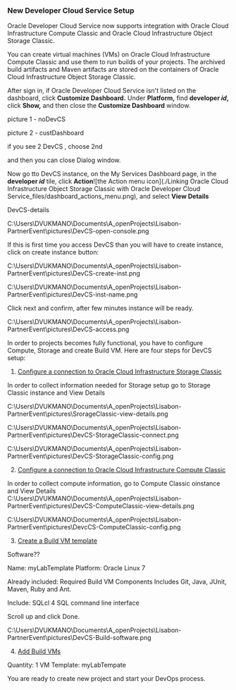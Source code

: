 ### New Developer Cloud Service Setup ###

Oracle Developer Cloud Service now supports integration with Oracle Cloud Infrastructure Compute Classic and Oracle Cloud Infrastructure Object Storage Classic.

You can create virtual machines (VMs) on Oracle Cloud Infrastructure Compute Classic and use them to run builds of your projects. The archived build artifacts and Maven artifacts are stored on the containers of Oracle Cloud Infrastructure Object Storage Classic.


After sign in, if Oracle Developer Cloud Service isn't listed on the dashboard, click **Customize Dashboard.** Under **Platform,** find **developer _id_,** click **Show,** and then close the **Customize Dashboard** window.

picture 1 - noDevCS

picture 2 - custDashboard

if you see 2 DevCS , choose 2nd

and then you can close Dialog window.

Now go tto DevCS instance, on the My Services Dashboard page, in the **developer _id_** tile, click **Action**![the Action menu icon](./Linking Oracle Cloud Infrastructure Object Storage Classic with Oracle Developer Cloud Service_files/dashboard_actions_menu.png), and select **View Details**

DevCS-details

C:\Users\DVUKMANO\Documents\A_openProjects\Lisabon-PartnerEvent\pictures\DevCS-open-console.png

If this is first time you access DevCS than you will have to create instance, click on create instance button:

C:\Users\DVUKMANO\Documents\A_openProjects\Lisabon-PartnerEvent\pictures\DevCS-create-inst.png

C:\Users\DVUKMANO\Documents\A_openProjects\Lisabon-PartnerEvent\pictures\DevCS-inst-name.png

Click next and confirm, after few minutes instance will be ready.

C:\Users\DVUKMANO\Documents\A_openProjects\Lisabon-PartnerEvent\pictures\DevCS-access.png

In order to projects becomes fully functional, you have to configure Compute, Storage and create Build VM. Here are four steps for DevCS setup:

1. [Configure a connection to Oracle Cloud Infrastructure Storage Classic](http://www.oracle.com/webfolder/technetwork/tutorials/obe/cloud/developer/config_compute_storage/devcs_config_storage.html)

In order to collect information needed for Storage setup go to Storage Classic instance and View Details

C:\Users\DVUKMANO\Documents\A_openProjects\Lisabon-PartnerEvent\pictures\SrorageClassic-view-details.png

C:\Users\DVUKMANO\Documents\A_openProjects\Lisabon-PartnerEvent\pictures\DevCS-StorageClassic-connect.png

C:\Users\DVUKMANO\Documents\A_openProjects\Lisabon-PartnerEvent\pictures\DevCS-StorageClassic-config.png


2. [Configure a connection to Oracle Cloud Infrastructure Compute Classic](http://www.oracle.com/webfolder/technetwork/tutorials/obe/cloud/developer/config_compute_storage/devcs_config_compute.html)

In order to collect compute information, go to Compute Classic oinstance and View Details
C:\Users\DVUKMANO\Documents\A_openProjects\Lisabon-PartnerEvent\pictures\DevCS-ComputeClassic-view-details.png

C:\Users\DVUKMANO\Documents\A_openProjects\Lisabon-PartnerEvent\pictures\DevcCS-ComputeClassic-config.png




3. [Create a Build VM template](http://www.oracle.com/webfolder/technetwork/tutorials/obe/cloud/developer/config_buildvm/devcs_create_buildvmtemplate.html)

Software??

Name: myLabTemplate
Platform: Oracle Linux 7

Already included: Required Build VM Components
Includes Git, Java, JUnit, Maven, Ruby and Ant. 

Include: SQLcl 4
SQL command line interface 

Scroll up and click Done.

C:\Users\DVUKMANO\Documents\A_openProjects\Lisabon-PartnerEvent\pictures\DevCS-Build-software.png





4. [Add Build VMs](http://www.oracle.com/webfolder/technetwork/tutorials/obe/cloud/developer/config_buildvm/devcs_create_buildvm.html)

Quantity: 1
VM Template: myLabTempate


You are ready to create new project and start your DevOps process.



